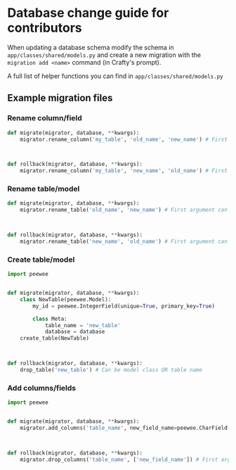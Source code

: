 # Database change guide for contributors

When updating a database schema modify the schema in `app/classes/shared/models.py` and create a new migration with the `migration add <name>` command (in Crafty's prompt).

A full list of helper functions you can find in `app/classes/shared/models.py`

## Example migration files

### Rename column/field

```py
def migrate(migrator, database, **kwargs):
    migrator.rename_column('my_table', 'old_name', 'new_name') # First argument can be model class OR table name



def rollback(migrator, database, **kwargs):
    migrator.rename_column('my_table', 'new_name', 'old_name') # First argument can be model class OR table name

```

### Rename table/model

```py
def migrate(migrator, database, **kwargs):
    migrator.rename_table('old_name', 'new_name') # First argument can be model class OR table name



def rollback(migrator, database, **kwargs):
    migrator.rename_table('new_name', 'old_name') # First argument can be model class OR table name

```

### Create table/model

```py
import peewee


def migrate(migrator, database, **kwargs):
    class NewTable(peewee.Model):
        my_id = peewee.IntegerField(unique=True, primary_key=True)

        class Meta:
            table_name = 'new_table'
            database = database
    create_table(NewTable)



def rollback(migrator, database, **kwargs):
    drop_table('new_table') # Can be model class OR table name

```

### Add columns/fields

```py
import peewee


def migrate(migrator, database, **kwargs):
    migrator.add_columns('table_name', new_field_name=peewee.CharField(default="")) # First argument can be model class OR table name



def rollback(migrator, database, **kwargs):
    migrator.drop_columns('table_name', ['new_field_name']) # First argument can be model class OR table name

```
